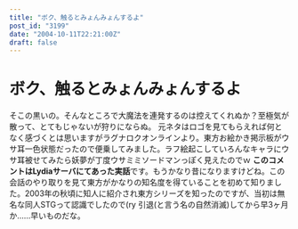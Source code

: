 ```yaml
---
title: "ボク、触るとみょんみょんするよ"
post_id: "3199"
date: "2004-10-11T22:21:00Z"
draft: false
---
```


# ボク、触るとみょんみょんするよ

そこの黒いの。そんなところで大魔法を連発するのは控えてくれぬか？至極気が散って、とてもじゃないが狩りにならぬ。 元ネタはロゴを見てもらえれば何となく感づくとは思いますがラグナロクオンラインより。東方お絵かき掲示板がウサ耳一色状態だったので便乗してみました。ラフ絵起こしていろんなキャラにウサ耳被せてみたら妖夢が丁度ウサミミソードマンっぽく見えたのでｗ **このコメントはLydiaサーバにてあった実話**です。もうかなり昔になりますけどね。この会話のやり取りを見て東方がかなりの知名度を得ていることを初めて知りました。2003年の秋頃に知人に紹介され東方シリーズを知ったのですが、当初は無名な同人STGって認識でしたので(ry 引退(と言う名の自然消滅)してから早3ヶ月か……早いものだな。

